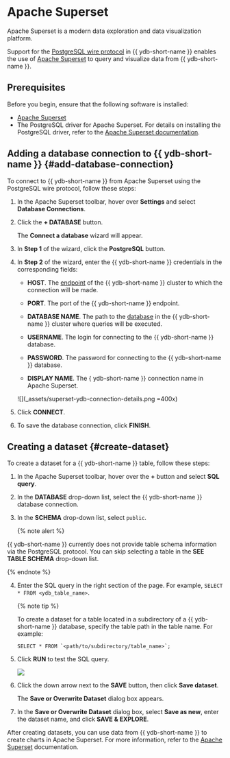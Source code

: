 # Apache Superset

Apache Superset is a modern data exploration and data visualization platform.

Support for the [PostgreSQL wire protocol](../../postgresql/intro.md) in {{ ydb-short-name }} enables the use of [Apache Superset](https://superset.apache.org/) to query and visualize data from {{ ydb-short-name }}.

## Prerequisites

Before you begin, ensure that the following software is installed:

- [Apache Superset](https://superset.apache.org/)
- The PostgreSQL driver for Apache Superset. For details on installing the PostgreSQL driver, refer to the [Apache Superset documentation](https://superset.apache.org/docs/configuration/databases#installing-database-drivers).

## Adding a database connection to {{ ydb-short-name }} {#add-database-connection}

To connect to {{ ydb-short-name }} from Apache Superset using the PostgreSQL wire protocol, follow these steps:

1. In the Apache Superset toolbar, hover over **Settings** and select **Database Connections**.

1. Click the **+ DATABASE** button.

   The **Connect a database** wizard will appear.

1. In **Step 1** of the wizard, click the **PostgreSQL** button.

1. In **Step 2** of the wizard, enter the {{ ydb-short-name }} credentials in the corresponding fields:

   * **HOST**. The [endpoint](https://ydb.tech/docs/en/concepts/connect#endpoint) of the {{ ydb-short-name }} cluster to which the connection will be made.

   * **PORT**. The port of the {{ ydb-short-name }} endpoint.

   * **DATABASE NAME**. The path to the [database](../../concepts/glossary.md#database) in the {{ ydb-short-name }} cluster where queries will be executed.

   * **USERNAME**. The login for connecting to the {{ ydb-short-name }} database.

   * **PASSWORD**. The password for connecting to the {{ ydb-short-name }} database.

   * **DISPLAY NAME**. The { ydb-short-name }} connection name in Apache Superset.

   ![](_assets/superset-ydb-connection-details.png =400x)

1. Click **CONNECT**.

1. To save the database connection, click **FINISH**.

## Creating a dataset {#create-dataset}

To create a dataset for a {{ ydb-short-name }} table, follow these steps:

1. In the Apache Superset toolbar, hover over the **+** button and select **SQL query**.

1. In the **DATABASE** drop-down list, select the {{ ydb-short-name }} database connection.

1. In the **SCHEMA** drop-down list, select `public`.

   {% note alert %}

  {{ ydb-short-name }} currently does not provide table schema information via the PostgreSQL protocol. You can skip selecting a table in the **SEE TABLE SCHEMA** drop-down list.

   {% endnote %}

4. Enter the SQL query in the right section of the page. For example, `SELECT * FROM <ydb_table_name>`.

   {% note tip %}

   To create a dataset for a table located in a subdirectory of a {{ ydb-short-name }} database, specify the table path in the table name. For example:
   
   ```yql
   SELECT * FROM `<path/to/subdirectory/table_name>`;

1. Click **RUN** to test the SQL query.

   ![](_assets/superset-sql-query.png)

1. Click the down arrow next to the **SAVE** button, then click **Save dataset**.

   The **Save or Overwrite Dataset** dialog box appears.

1. In the **Save or Overwrite Dataset** dialog box, select **Save as new**, enter the dataset name, and click **SAVE & EXPLORE**.

After creating datasets, you can use data from {{ ydb-short-name }} to create charts in Apache Superset. For more information, refer to the [Apache Superset](https://superset.apache.org/docs/intro/) documentation.
